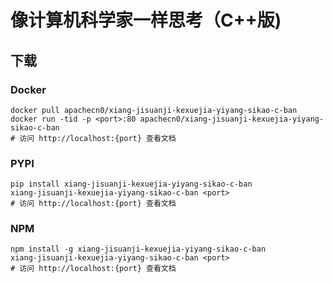 # 像计算机科学家一样思考（C++版)

## 下载

### Docker

```
docker pull apachecn0/xiang-jisuanji-kexuejia-yiyang-sikao-c-ban
docker run -tid -p <port>:80 apachecn0/xiang-jisuanji-kexuejia-yiyang-sikao-c-ban
# 访问 http://localhost:{port} 查看文档
```

### PYPI

```
pip install xiang-jisuanji-kexuejia-yiyang-sikao-c-ban
xiang-jisuanji-kexuejia-yiyang-sikao-c-ban <port>
# 访问 http://localhost:{port} 查看文档
```

### NPM

```
npm install -g xiang-jisuanji-kexuejia-yiyang-sikao-c-ban
xiang-jisuanji-kexuejia-yiyang-sikao-c-ban <port>
# 访问 http://localhost:{port} 查看文档
```